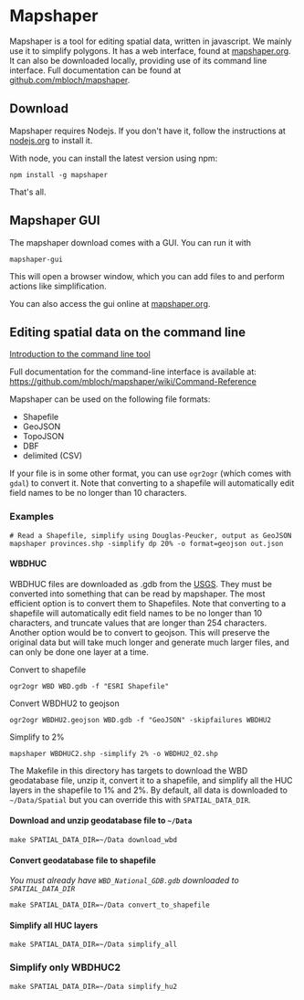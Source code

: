 # Mapshaper

Mapshaper is a tool for editing spatial data, written in javascript. We mainly 
use it to simplify polygons. It has a web interface, found at 
[mapshaper.org](mapshaper.org). It can also be downloaded locally, providing use 
of its command line interface. Full documentation can be found at
[github.com/mbloch/mapshaper](github.com/mbloch/mapshaper).

## Download

Mapshaper requires Nodejs. If you don't have it, follow the instructions at
[nodejs.org](nodejs.org) to install it.

With node, you can install the latest version using npm:

```
npm install -g mapshaper
```

That's all. 

## Mapshaper GUI

The mapshaper download comes with a GUI. You can run it with 

```
mapshaper-gui
```

This will open a browser window, which you can add files to and perform actions 
like simplification. 

You can also access the gui online at [mapshaper.org](mapshaper.org).

## Editing spatial data on the command line

[Introduction to the command line tool](https://github.com/mbloch/mapshaper/wiki/Introduction-to-the-Command-Line-Tool)

Full documentation for the command-line interface is available at:
https://github.com/mbloch/mapshaper/wiki/Command-Reference

Mapshaper can be used on the following file formats:  
  * Shapefile  
  * GeoJSON  
  * TopoJSON  
  * DBF   
  * delimited (CSV)  

If your file is in some other format, you can use `ogr2ogr` 
(which comes with `gdal`) to convert it. Note that converting to a shapefile 
will automatically edit field names to be no longer than 10 characters. 

### Examples

```
# Read a Shapefile, simplify using Douglas-Peucker, output as GeoJSON
mapshaper provinces.shp -simplify dp 20% -o format=geojson out.json
```

#### WBDHUC

WBDHUC files are downloaded as .gdb from the 
[USGS](https://prd-tnm.s3.amazonaws.com/index.html?prefix=StagedProducts/Hydrography/WBD/National/GDB). 
They must be converted into something that can be read by mapshaper. The most 
efficient option is to convert them to Shapefiles. Note that converting to a 
shapefile will automatically edit field names to be no longer than 10 characters, 
and truncate values that are longer than 254 characters. Another option would be 
to convert to geojson. This will preserve the original data but will take much 
longer and generate much larger files, and can only be done one layer at a time. 

Convert to shapefile
```
ogr2ogr WBD WBD.gdb -f "ESRI Shapefile"
```

Convert WBDHU2 to geojson
```
ogr2ogr WBDHU2.geojson WBD.gdb -f "GeoJSON" -skipfailures WBDHU2
```

Simplify to 2%
```
mapshaper WBDHUC2.shp -simplify 2% -o WBDHU2_02.shp
```

The Makefile in this directory has targets to download the WBD geodatabase file, 
unzip it, convert it to a shapefile, and simplify all the HUC layers in the 
shapefile to 1% and 2%. By default, all data is downloaded to `~/Data/Spatial` 
but you can override this with `SPATIAL_DATA_DIR`. 

#### Download and unzip geodatabase file to `~/Data`
```
make SPATIAL_DATA_DIR=~/Data download_wbd
```

#### Convert geodatabase file to shapefile  

*You must already have `WBD_National_GDB.gdb` downloaded to `SPATIAL_DATA_DIR`*

```
make SPATIAL_DATA_DIR=~/Data convert_to_shapefile
```

#### Simplify all HUC layers

```
make SPATIAL_DATA_DIR=~/Data simplify_all
```

### Simplify only WBDHUC2

```
make SPATIAL_DATA_DIR=~/Data simplify_hu2
```

